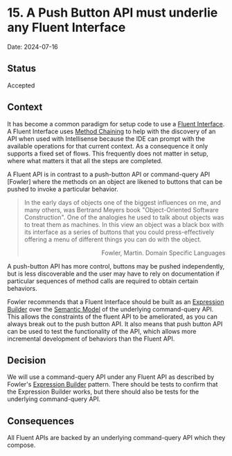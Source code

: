 # 15. A Push Button API must underlie any Fluent Interface 

Date: 2024-07-16

## Status

Accepted

## Context

It has become a common paradigm for setup code to use a [Fluent Interface](https://martinfowler.com/bliki/FluentInterface.html). A Fluent Interface uses [Method Chaining](https://martinfowler.com/dslCatalog/methodChaining.html) to help with the discovery of an API when used with Intellisense because the IDE can prompt with the available operations for that current context. As a consequence it only supports a fixed set of flows. This frequently does not matter in setup, where what matters it that all the steps are completed.

A Fluent API is in contrast to a push-button API or command-query API [Fowler] where the methods on an object are likened to buttons that can be pushed to invoke a particular behavior. 

>In the early days of objects one of the biggest influences on me, and many others, was Bertrand Meyers book "Object-Oriented Software Construction". One of the analogies he used to talk about objects was to treat them as machines. In this view an object was a black box with its interface as a series of buttons that you could press-effectively offering a menu of different things you can do with the object. 
><div align="right">Fowler, Martin. Domain Specific Languages</div>

A push-button API has more control, buttons may be pushed independently, but is less discoverable and the user may have to rely on documentation if particular sequences of method calls are required to obtain certain behaviors.

Fowler recommends that a Fluent Interface should be built as an [Expression Builder](https://martinfowler.com/dslCatalog/expressionBuilder.html) over the [Semantic Model](https://martinfowler.com/dslCatalog/semanticModel.html) of the underlying command-query API. This allows the constraints of the fluent API to be ameliorated, as you can always break out to the push button API. It also means that push button API can be used to test the functionality of the API, which allows more incremental development of behaviors than the Fluent API.

## Decision

We will use a command-query API under any Fluent API as described by Fowler's [Expression Builder](https://martinfowler.com/bliki/ExpressionBuilder.html) pattern. There should be tests to confirm that the Expression Builder works, but there should also be tests for the underlying command-query API.

## Consequences

All Fluent APIs are backed by an underlying command-query API which they compose.
